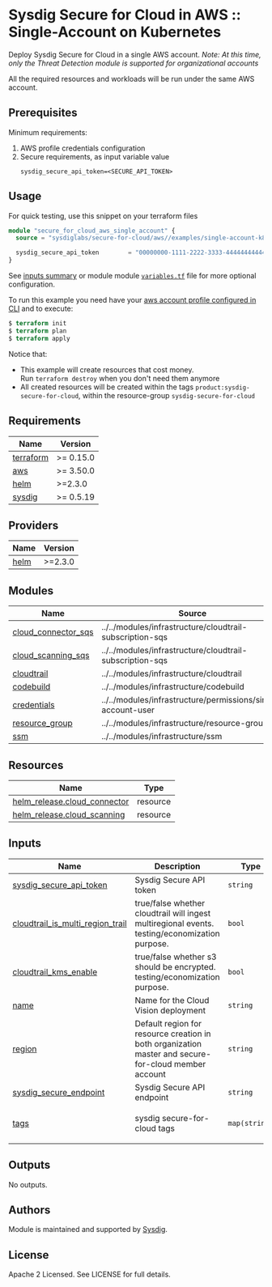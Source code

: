 # Sysdig Secure for Cloud in AWS :: Single-Account on Kubernetes

Deploy Sysdig Secure for Cloud in a single AWS account.
_Note: At this time, only the Threat Detection module is supported for organizational accounts_

All the required resources and workloads will be run under the same AWS account.

## Prerequisites

Minimum requirements:

1. AWS profile credentials configuration
1. Secure requirements, as input variable value
    ```
    sysdig_secure_api_token=<SECURE_API_TOKEN>
    ```

## Usage

For quick testing, use this snippet on your terraform files

```terraform
module "secure_for_cloud_aws_single_account" {
  source = "sysdiglabs/secure-for-cloud/aws//examples/single-account-k8s"

  sysdig_secure_api_token        = "00000000-1111-2222-3333-444444444444"
}
```

See [inputs summary](#inputs) or module module [`variables.tf`](https://github.com/sysdiglabs/terraform-aws-secure-for-cloud/blob/master/examples/single-account/variables.tf) file for more optional configuration.

To run this example you need have your [aws account profile configured in CLI](https://docs.aws.amazon.com/cli/latest/userguide/cli-configure-profiles.html) and to execute:
```terraform
$ terraform init
$ terraform plan
$ terraform apply
```

Notice that:
* This example will create resources that cost money.<br/>Run `terraform destroy` when you don't need them anymore
* All created resources will be created within the tags `product:sysdig-secure-for-cloud`, within the resource-group `sysdig-secure-for-cloud`

<!-- BEGINNING OF PRE-COMMIT-TERRAFORM DOCS HOOK -->
## Requirements

| Name | Version |
|------|---------|
| <a name="requirement_terraform"></a> [terraform](#requirement\_terraform) | >= 0.15.0 |
| <a name="requirement_aws"></a> [aws](#requirement\_aws) | >= 3.50.0 |
| <a name="requirement_helm"></a> [helm](#requirement\_helm) | >=2.3.0 |
| <a name="requirement_sysdig"></a> [sysdig](#requirement\_sysdig) | >= 0.5.19 |

## Providers

| Name | Version |
|------|---------|
| <a name="provider_helm"></a> [helm](#provider\_helm) | >=2.3.0 |

## Modules

| Name | Source | Version |
|------|--------|---------|
| <a name="module_cloud_connector_sqs"></a> [cloud\_connector\_sqs](#module\_cloud\_connector\_sqs) | ../../modules/infrastructure/cloudtrail-subscription-sqs |  |
| <a name="module_cloud_scanning_sqs"></a> [cloud\_scanning\_sqs](#module\_cloud\_scanning\_sqs) | ../../modules/infrastructure/cloudtrail-subscription-sqs |  |
| <a name="module_cloudtrail"></a> [cloudtrail](#module\_cloudtrail) | ../../modules/infrastructure/cloudtrail |  |
| <a name="module_codebuild"></a> [codebuild](#module\_codebuild) | ../../modules/infrastructure/codebuild |  |
| <a name="module_credentials"></a> [credentials](#module\_credentials) | ../../modules/infrastructure/permissions/single-account-user |  |
| <a name="module_resource_group"></a> [resource\_group](#module\_resource\_group) | ../../modules/infrastructure/resource-group |  |
| <a name="module_ssm"></a> [ssm](#module\_ssm) | ../../modules/infrastructure/ssm |  |

## Resources

| Name | Type |
|------|------|
| [helm_release.cloud_connector](https://registry.terraform.io/providers/hashicorp/helm/latest/docs/resources/release) | resource |
| [helm_release.cloud_scanning](https://registry.terraform.io/providers/hashicorp/helm/latest/docs/resources/release) | resource |

## Inputs

| Name | Description | Type | Default | Required |
|------|-------------|------|---------|:--------:|
| <a name="input_sysdig_secure_api_token"></a> [sysdig\_secure\_api\_token](#input\_sysdig\_secure\_api\_token) | Sysdig Secure API token | `string` | n/a | yes |
| <a name="input_cloudtrail_is_multi_region_trail"></a> [cloudtrail\_is\_multi\_region\_trail](#input\_cloudtrail\_is\_multi\_region\_trail) | true/false whether cloudtrail will ingest multiregional events. testing/economization purpose. | `bool` | `true` | no |
| <a name="input_cloudtrail_kms_enable"></a> [cloudtrail\_kms\_enable](#input\_cloudtrail\_kms\_enable) | true/false whether s3 should be encrypted. testing/economization purpose. | `bool` | `true` | no |
| <a name="input_name"></a> [name](#input\_name) | Name for the Cloud Vision deployment | `string` | `"sysdig-secure-for-cloud-k8s"` | no |
| <a name="input_region"></a> [region](#input\_region) | Default region for resource creation in both organization master and secure-for-cloud member account | `string` | `"eu-central-1"` | no |
| <a name="input_sysdig_secure_endpoint"></a> [sysdig\_secure\_endpoint](#input\_sysdig\_secure\_endpoint) | Sysdig Secure API endpoint | `string` | `"https://secure.sysdig.com"` | no |
| <a name="input_tags"></a> [tags](#input\_tags) | sysdig secure-for-cloud tags | `map(string)` | <pre>{<br>  "product": "sysdig-secure-for-cloud"<br>}</pre> | no |

## Outputs

No outputs.
<!-- END OF PRE-COMMIT-TERRAFORM DOCS HOOK -->


## Authors

Module is maintained and supported by [Sysdig](https://sysdig.com).

## License

Apache 2 Licensed. See LICENSE for full details.
